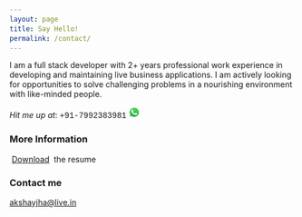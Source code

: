 ```yaml
---
layout: page
title: Say Hello!
permalink: /contact/
---
```


I am a full stack developer with 2+ years professional work experience in developing and maintaining live business applications. I am actively looking for opportunities to solve challenging problems in a nourishing environment with like-minded people.

_Hit me up at_: <span style="font-family: 'Courier New', Courier, monospace;">+91-7992383981</span> <a href="https://wa.me/7992383981"> <img src="https://github.com/axayjha/axayjha.github.io/raw/master/img/whatsapp.png" width= "20px"></a>

### More Information

<span class="round-border">&nbsp;<a href="">Download</a>&nbsp;</span> the resume

### Contact me

[akshayjha@live.in](mailto:akshayjha@live.in)